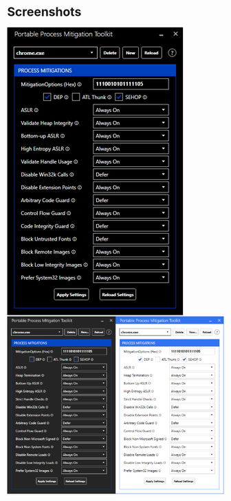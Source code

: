 # Screenshots

![](https://github.com/WildByDesign/GFlagsX/raw/master/GFlagsX%20-%20Black.png)
![](https://raw.githubusercontent.com/WildByDesign/GFlagsX/master/GFlagsX%202017-08-18.png)
